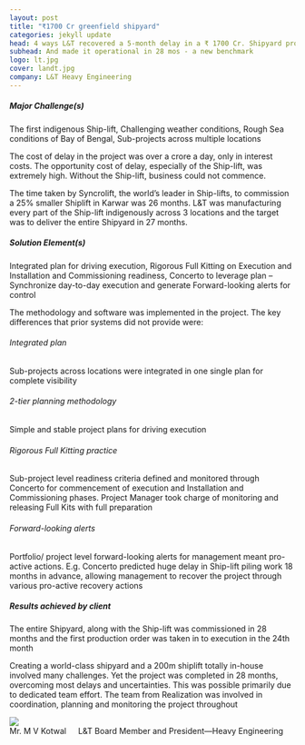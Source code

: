 ```yaml
---
layout: post
title: "₹1700 Cr greenfield shipyard"
categories: jekyll update
head: 4 ways L&T recovered a 5-month delay in a ₹ 1700 Cr. Shipyard project
subhead: And made it operational in 28 mos - a new benchmark
logo: lt.jpg
cover: landt.jpg
company: L&T Heavy Engineering
---
```


<h5 class="bkc bold">Major Challenge(s)</h5>
The first indigenous Ship-lift, Challenging weather conditions, Rough Sea conditions of Bay of Bengal, Sub-projects
across multiple locations

<p class="pullout compass m-ws-top"><span class="bkc f-1-25x">The cost of delay in the project was over a crore a day, only in interest costs.</span> The opportunity cost of delay, especially of the Ship-lift, was extremely high. Without the Ship-lift, business could not commence.
</p>
The time taken by Syncrolift, the world’s leader in Ship-lifts, to commission a 25% smaller Shiplift in Karwar was 26 months. L&T was manufacturing every part of the Ship-lift indigenously across 3 locations and the target was to deliver the entire Shipyard in 27 months.

<h5 class="bkc bold">Solution Element(s)</h5>

Integrated plan for driving execution, Rigorous Full Kitting on Execution and Installation and Commissioning readiness, Concerto to leverage plan – Synchronize day-to-day execution and generate Forward-looking alerts for control

The methodology and software was implemented in the project. The key differences that prior systems did not provide were:

<h6 class="bkc bold nm">Integrated plan</h6> Sub-projects across locations were integrated in one single plan for complete visibility

<h6 class="bkc bold nm">2-tier planning methodology</h6> Simple and stable project plans for driving execution

<h6 class="bkc bold nm"> Rigorous Full Kitting practice</h6>
Sub-project level readiness criteria defined and monitored through Concerto for commencement of execution and Installation and
Commissioning phases. Project Manager took charge of monitoring and releasing Full Kits with full preparation

<h6 class="bkc bold nm">Forward-looking alerts</h6>
Portfolio/ project level forward-looking alerts for management meant pro-active actions. E.g. Concerto predicted huge delay in Ship-lift piling
work 18 months in advance, allowing management to recover the project through various pro-active recovery actions
<h5 class="bkc bold"> Results achieved by client</h5>
<p class="pullout check m-ws-top bkc f-1-25x">
The entire Shipyard, along with the Ship-lift was commissioned in 28 months and the first production order was taken in to execution in the 24th month
</p>
<div class="callout dbbg">
	<p class="s wc">
		Creating a world-class shipyard and a 200m shiplift totally in-house involved many challenges. Yet the project was completed in 28 months, overcoming most delays and uncertainties. This was possible primarily due to dedicated team effort. The team from Realization was involved in coordination, planning and monitoring the project throughout
	</p>
	<div class="row">
		<div class="small-2 columns">
			<img src="http://www.indiastrategic.in/image/MV_Kotwal_L&T.png" class="circle-img br">
		</div>
		<div class="small-10 columns np">
			<div class="wc">Mr. M V Kotwal</div>
			<div class="s wcolor">L&T Board Member and President—Heavy Engineering</div>
		</div>
	</div>
</div>